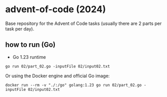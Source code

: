 # advent-of-code (2024)

Base repository for the Advent of Code tasks (usually there are 2 parts per task per day).

## how to run (Go)

+ Go 1.23 runtime

```shell
go run 02/part_02.go -inputFile 02/input02.txt
```

Or using the Docker engine and official Go image:

```shell
docker run --rm -v "./:/go" golang:1.23 go run 02/part_02.go -inputFile 02/input02.txt
```

